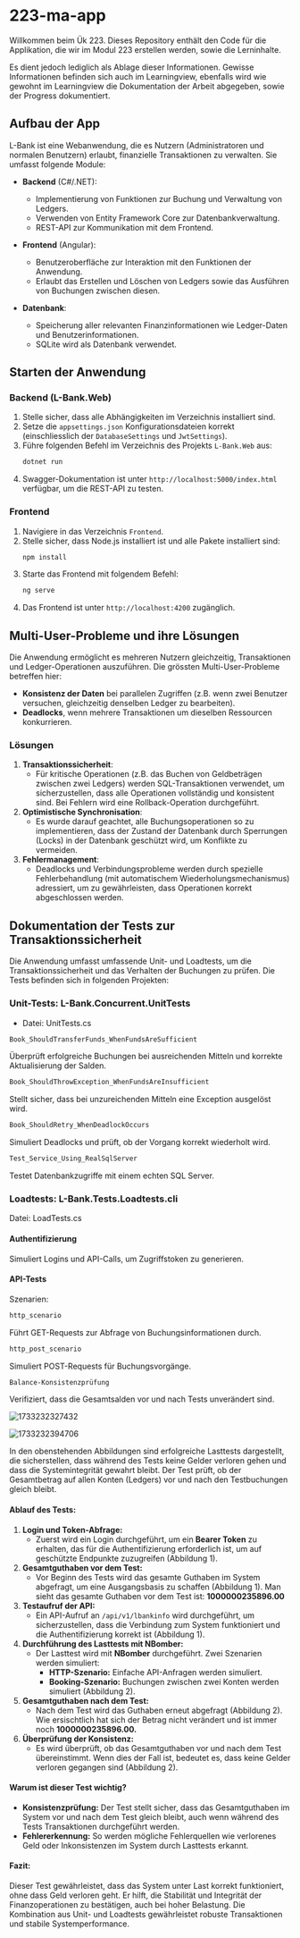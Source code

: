 # 223-ma-app

Willkommen beim Ük 223. Dieses Repository enthält den Code für die Applikation, die wir im Modul 223 erstellen werden, sowie die Lerninhalte.

Es dient jedoch lediglich als Ablage dieser Informationen. Gewisse Informationen befinden sich auch im Learningview, ebenfalls wird wie gewohnt im Learningview die Dokumentation der Arbeit abgegeben, sowie der Progress dokumentiert.

## Aufbau der App

L-Bank ist eine Webanwendung, die es Nutzern (Administratoren und normalen Benutzern) erlaubt, finanzielle Transaktionen zu verwalten. Sie umfasst folgende Module:

- **Backend** (C#/.NET):
  - Implementierung von Funktionen zur Buchung und Verwaltung von Ledgers.
  - Verwenden von Entity Framework Core zur Datenbankverwaltung.
  - REST-API zur Kommunikation mit dem Frontend.

- **Frontend** (Angular):
  - Benutzeroberfläche zur Interaktion mit den Funktionen der Anwendung.
  - Erlaubt das Erstellen und Löschen von Ledgers sowie das Ausführen von Buchungen zwischen diesen.

- **Datenbank**:
  - Speicherung aller relevanten Finanzinformationen wie Ledger-Daten und Benutzerinformationen.
  - SQLite wird als Datenbank verwendet.

## Starten der Anwendung

### Backend (L-Bank.Web)
1. Stelle sicher, dass alle Abhängigkeiten im Verzeichnis installiert sind.
2. Setze die `appsettings.json` Konfigurationsdateien korrekt (einschliesslich der `DatabaseSettings` und `JwtSettings`).
3. Führe folgenden Befehl im Verzeichnis des Projekts `L-Bank.Web` aus:
   ```sh
   dotnet run
   ```
4. Swagger-Dokumentation ist unter `http://localhost:5000/index.html` verfügbar, um die REST-API zu testen.

### Frontend
1. Navigiere in das Verzeichnis `Frontend`.
2. Stelle sicher, dass Node.js installiert ist und alle Pakete installiert sind:
   ```sh
   npm install
   ```
3. Starte das Frontend mit folgendem Befehl:
   ```sh
   ng serve
   ```
4. Das Frontend ist unter `http://localhost:4200` zugänglich.

## Multi-User-Probleme und ihre Lösungen

Die Anwendung ermöglicht es mehreren Nutzern gleichzeitig, Transaktionen und Ledger-Operationen auszuführen. Die grössten Multi-User-Probleme betreffen hier:

- **Konsistenz der Daten** bei parallelen Zugriffen (z.B. wenn zwei Benutzer versuchen, gleichzeitig denselben Ledger zu bearbeiten).
- **Deadlocks**, wenn mehrere Transaktionen um dieselben Ressourcen konkurrieren.

### Lösungen
1. **Transaktionssicherheit**:
   - Für kritische Operationen (z.B. das Buchen von Geldbeträgen zwischen zwei Ledgers) werden SQL-Transaktionen verwendet, um sicherzustellen, dass alle Operationen vollständig und konsistent sind. Bei Fehlern wird eine Rollback-Operation durchgeführt.
2. **Optimistische Synchronisation**:
   - Es wurde darauf geachtet, alle Buchungsoperationen so zu implementieren, dass der Zustand der Datenbank durch Sperrungen (Locks) in der Datenbank geschützt wird, um Konflikte zu vermeiden.
3. **Fehlermanagement**:
   - Deadlocks und Verbindungsprobleme werden durch spezielle Fehlerbehandlung (mit automatischem Wiederholungsmechanismus) adressiert, um zu gewährleisten, dass Operationen korrekt abgeschlossen werden.

## Dokumentation der Tests zur Transaktionssicherheit

Die Anwendung umfasst umfassende Unit- und Loadtests, um die Transaktionssicherheit und das Verhalten der Buchungen zu prüfen. Die Tests befinden sich in folgenden Projekten:

### Unit-Tests: L-Bank.Concurrent.UnitTests
- Datei: UnitTests.cs

```sh
Book_ShouldTransferFunds_WhenFundsAreSufficient
   ```
Überprüft erfolgreiche Buchungen bei ausreichenden Mitteln und korrekte Aktualisierung der Salden.

```sh
Book_ShouldThrowException_WhenFundsAreInsufficient
   ```
Stellt sicher, dass bei unzureichenden Mitteln eine Exception ausgelöst wird.

```sh
Book_ShouldRetry_WhenDeadlockOccurs
   ```

Simuliert Deadlocks und prüft, ob der Vorgang korrekt wiederholt wird.

```sh
Test_Service_Using_RealSqlServer
   ```
Testet Datenbankzugriffe mit einem echten SQL Server.


### Loadtests: L-Bank.Tests.Loadtests.cli
Datei: LoadTests.cs
#### Authentifizierung
Simuliert Logins und API-Calls, um Zugriffstoken zu generieren.

#### API-Tests
Szenarien:
```sh
http_scenario
   ```
Führt GET-Requests zur Abfrage von Buchungsinformationen durch.

```sh
http_post_scenario
   ```
Simuliert POST-Requests für Buchungsvorgänge.

```sh
Balance-Konsistenzprüfung
   ```
Verifiziert, dass die Gesamtsalden vor und nach Tests unverändert sind.

![1733232327432](image/README/1733232327432.png)

![1733232394706](image/README/1733232394706.png)

In den obenstehenden Abbildungen sind erfolgreiche Lasttests dargestellt, die sicherstellen, dass während des Tests keine Gelder verloren gehen und dass die Systemintegrität gewahrt bleibt. Der Test prüft, ob der Gesamtbetrag auf allen Konten (Ledgers) vor und nach den Testbuchungen gleich bleibt.

#### Ablauf des Tests:

1. **Login und Token-Abfrage:**
   - Zuerst wird ein Login durchgeführt, um ein **Bearer Token** zu erhalten, das für die Authentifizierung erforderlich ist, um auf geschützte Endpunkte zuzugreifen (Abbildung 1).
2. **Gesamtguthaben vor dem Test:**
   - Vor Beginn des Tests wird das gesamte Guthaben im System abgefragt, um eine Ausgangsbasis zu schaffen (Abbildung 1). Man sieht das gesamte Guthaben vor dem Test ist: **1000000235896.00**
3. **Testaufruf der API:**
   - Ein API-Aufruf an `/api/v1/lbankinfo` wird durchgeführt, um sicherzustellen, dass die Verbindung zum System funktioniert und die Authentifizierung korrekt ist (Abbildung 1).
4. **Durchführung des Lasttests mit NBomber:**
   - Der Lasttest wird mit **NBomber** durchgeführt. Zwei Szenarien werden simuliert:
     - **HTTP-Szenario:** Einfache API-Anfragen werden simuliert.
     - **Booking-Szenario:** Buchungen zwischen zwei Konten werden simuliert (Abbildung 2).
5. **Gesamtguthaben nach dem Test:**
   - Nach dem Test wird das Guthaben erneut abgefragt (Abbildung 2). Wie ersischtlich hat sich der Betrag nicht verändert und ist immer noch **1000000235896.00.**
6. **Überprüfung der Konsistenz:**
   - Es wird überprüft, ob das Gesamtguthaben vor und nach dem Test übereinstimmt. Wenn dies der Fall ist, bedeutet es, dass keine Gelder verloren gegangen sind (Abbildung 2).

#### Warum ist dieser Test wichtig?

- **Konsistenzprüfung:** Der Test stellt sicher, dass das Gesamtguthaben im System vor und nach dem Test gleich bleibt, auch wenn während des Tests Transaktionen durchgeführt werden.
- **Fehlererkennung:** So werden mögliche Fehlerquellen wie verlorenes Geld oder Inkonsistenzen im System durch Lasttests erkannt.

#### Fazit:

Dieser Test gewährleistet, dass das System unter Last korrekt funktioniert, ohne dass Geld verloren geht. Er hilft, die Stabilität und Integrität der Finanzoperationen zu bestätigen, auch bei hoher Belastung.
Die Kombination aus Unit- und Loadtests gewährleistet robuste Transaktionen und stabile Systemperformance.
